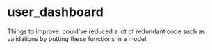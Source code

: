 # user_dashboard

Things to improve: could've reduced a lot of redundant code such as validations by putting these functions in a model.
